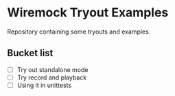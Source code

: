 # Wiremock Tryout Examples

Repository containing some tryouts and examples.


## Bucket list

- [ ] Try out standalone mode
- [ ] Try record and playback
- [ ] Using it in unittests